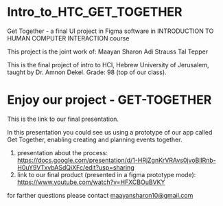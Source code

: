 # Intro_to_HTC_GET_TOGETHER
Get Together - a final UI project in Figma software in INTRODUCTION TO HUMAN COMPUTER INTERACTION course

This project is the joint work of:
Maayan Sharon
Adi Strauss
Tal Tepper

This is the final project of intro to HCI, Hebrew University of Jerusalem, taught by Dr. Amnon Dekel.
Grade: 98 (top of our class).

# Enjoy our project - GET-TOGETHER
This is the link to our final presentation. 

In this presentation you could see us using a prototype of our app called Get Together, enabling creating and planning events together.

1) presentation about the process: https://docs.google.com/presentation/d/1-HRjZgnKrVRAvs0jvoBllRnb-H0uY9VTxvbASdQiXFc/edit?usp=sharing
2) link to our final product (presented in a figma prototype mode): https://www.youtube.com/watch?v=HFXCBOuBVKY 

for farther questions please contact maayansharon10@gmail.com

